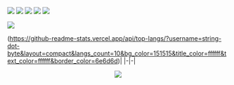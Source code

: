 ![](https://img.shields.io/badge/C%23-informational?style=flat&logo=csharp&logoColor=e3e3e3&color=6e6d6d) 
![](https://img.shields.io/badge/Lua*-informational?style=flat&logo=lua&logoColor=e3e3e3&color=6e6d6d) 
![](https://img.shields.io/badge/Python-informational?style=flat&logo=python&logoColor=e3e3e3&color=6e6d6d) 
![](https://img.shields.io/badge/JavaScript-informational?style=flat&logo=javascript&logoColor=e3e3e3&color=6e6d6d)
![](https://img.shields.io/badge/Visual%20Studio-informational?style=flat&logo=visualstudio&color=6e6d6d)

![](https://img.shields.io/badge/Windows-informational?style=flat&logo=Windows&logoColor=e3e3e3&color=6e6d6d)


(https://github-readme-stats.vercel.app/api/top-langs/?username=string-dot-byte&layout=compact&langs_count=10&bg_color=151515&title_color=ffffff&text_color=ffffff&border_color=6e6d6d)|
|-|-|
</p>

<p align="center">
  <img style="text-align:center;" src="https://komarev.com/ghpvc/?username=cveryskys&style=flat-square&color=6e6d6d">
</p
